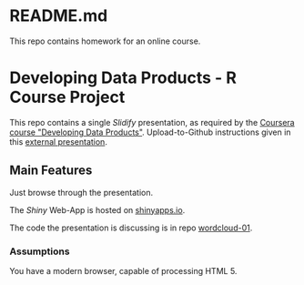 # README.md

This repo contains homework for an online course.



Developing Data Products - R Course Project
=======================

This repo contains a single *Slidify* presentation, as required by  the [Coursera course "Developing Data Products"][1]. 
Upload-to-Github instructions given in this [external presentation][2].   

Main Features
-------------
Just  browse through the presentation.


The  *Shiny* Web-App is hosted on [shinyapps.io][4].


The code the presentation is discussing is in repo [wordcloud-01][3].


### Assumptions

You have a modern browser, capable of processing HTML 5.

 [1]: http://datasciencespecialization.github.io/ddp/
 [2]: http://rpubs.com/thoughtfulbloke/25103
 [3]: https://github.com/knbknb/wordcloud-01-pitch
 [4]: https://rapps.shinyapps.io/wordcloud01/
